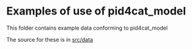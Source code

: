 # Examples of use of pid4cat_model

This folder contains example data conforming to pid4cat_model

The source for these is in [src/data](../src/data/examples)
